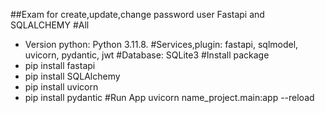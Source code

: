 ##Exam for create,update,change password user Fastapi and SQLALCHEMY
#All
- Version python: Python 3.11.8.
#Services,plugin: fastapi, sqlmodel, uvicorn, pydantic, jwt
#Database: SQLite3
#Install package
- pip install fastapi
- pip install SQLAlchemy
- pip install uvicorn
- pip install pydantic
#Run App
uvicorn name_project.main:app --reload